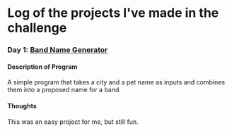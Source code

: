 # Log of the projects I've made in the challenge

### Day 1: [Band Name Generator](https://github.com/TessCBear/100-Days-of-Code/blob/main/Day%201/Day1.py)
#### Description of Program
A simple program that takes a city and a pet name as inputs and combines them into a proposed name for a band.

#### Thoughts
This was an easy project for me, but still fun.



